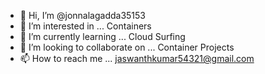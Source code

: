 - 👋 Hi, I’m @jonnalagadda35153
- 👀 I’m interested in ... Containers
- 🌱 I’m currently learning ... Cloud Surfing
- 💞️ I’m looking to collaborate on ... Container Projects
- 📫 How to reach me ... jaswanthkumar54321@gmail.com

<!---
jonnalagadda35153/jonnalagadda35153 is a ✨ special ✨ repository because its `README.md` (this file) appears on your GitHub profile.
You can click the Preview link to take a look at your changes.
--->
